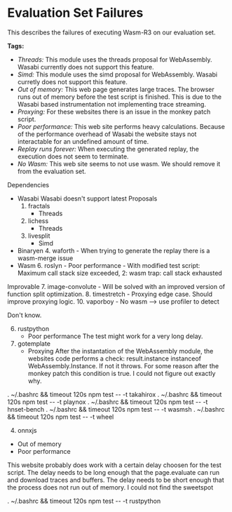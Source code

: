 # Evaluation Set Failures

This describes the failures of executing Wasm-R3 on our evaluation set.

**Tags:**
- *Threads:*
This module uses the threads proposal for WebAssembly.
Wasabi currently does not support this feature.
- *Simd:*
This module uses the simd proposal for WebAssembly.
Wasabi curretly does not support this feature.
- *Out of memory:*
This web page generates large traces. The browser runs out of memory before the test script is finished.
This is due to the Wasabi based instrumentation not implementing trace streaming.
- *Proxying:*
For these websites there is an issue in the monkey patch script.
- *Poor performance:*
This web site performs heavy calculations.
Because of the performance overhead of Wasabi the website stays not interactable for an undefined amount of time.
- *Replay runs forever:*
When executing the generated replay, the execution does not seem to terminate.
- *No Wasm:*
This web site seems to not use wasm.
We should remove it from the evaluation set.

Dependencies
- Wasabi
    Wasabi doesn't support latest Proposals
    1. fractals
        - Threads
    2. lichess
        - Threads
    3. livesplit
        - Simd
- Binaryen
    4. waforth
        - When trying to generate the replay there is a wasm-merge issue
- Wasm
    6. roslyn
        - Poor performance
        - With modified test script: Maximum call stack size exceeded, 2: wasm trap: call stack exhausted

Improvable 
7. image-convolute
    - Will be solved with an improved version of function split optimization.
8. timestretch
    - Proxying edge case. Should improve proxying logic.
10. vaporboy
    - No wasm --> use profiler to detect

Don't know.

6. rustpython
    - Poor performance
    The test might work for a very long delay.
2. gotemplate
    - Proxying
    After the instantation of the WebAssembly module, the websites code performs a check: result.instance instanceof WebAssembly.Instance.
    If not it throws. For some reason after the monkey patch this condition is true. I could not figure out exactly why.

. ~/.bashrc && timeout 120s npm test -- -t takahirox
. ~/.bashrc && timeout 120s npm test -- -t playnox
. ~/.bashrc && timeout 120s npm test -- -t hnset-bench
. ~/.bashrc && timeout 120s npm test -- -t wasmsh
. ~/.bashrc && timeout 120s npm test -- -t wheel



4. onnxjs
- Out of memory
- Poor performance

This website probably does work with a certain delay choosen for the test script.
The delay needs to be long enough that the page.evaluate can run and download traces and buffers.
The delay needs to be short enough that the process does not run out of memory.
I could not find the sweetspot

. ~/.bashrc && timeout 120s npm test -- -t rustpython
